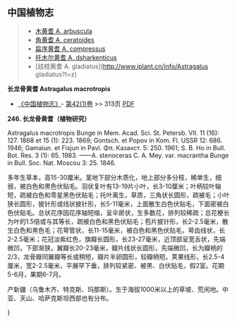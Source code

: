 

## 中国植物志

> * [木黄耆  A.  arbuscula](Astragalus-arbuscula-木黄耆.md)
> * [角黄耆  A.  ceratoides](Astragalus-ceratoides-角黄耆.md)
> * [扁序黄耆  A.  compressus](Astragalus-compressus-扁序黄耆.md)
> * [托木尔黄耆  A.  dsharkenticus](Astragalus-dsharkenticus-托木尔黄耆.md)
> * [歧枝黄耆  A.  gladiatus](http://www.iplant.cn/info/Astragalus gladiatus?t=z)


**长龙骨黄耆 Astragalus macrotropis**

* [《中国植物志》](http://www.iplant.cn/frps)- [第42(1)卷](http://www.iplant.cn/frps/vol/42(1)) >> 313页 [PDF](http://www.iplant.cn/frps/pdf/42(1)/313.pdf)


**246. 长龙骨黄耆（植物研究）**

Astragalus macrotropis Bunge in Mem. Acad. Sci. St. Petersb. VII. 11 (16): 127. 1868 et 15 (1): 223. 1869; Gontsch. et Popov in Kom. Fl. USSR 12: 686. 1946; Gamaiun. et Fisjun in Pavl. Φπ. Казахст. 5: 250. 1961; S. B. Ho in Bull. Bot. Res. 3 (1): 65. 1983. ——A. stenoceras C. A. Mey. var. macrantha Bunge in Bull. Soc. Nat. Moscou 3: 25. 1846.

多年生草本，高15-30厘米。茎地下部分木质化，地上部分多分枝，稀单生，细弱，被白色和黑色伏贴毛。羽状复叶有13-19片小叶，长3-10厘米；叶柄较叶轴短，疏被白色和零星黑色伏贴毛；托叶离生，草质，三角状长圆形，疏被毛；小叶狭长圆形，披针形或线状披针形，长5-11毫米，上面散生白色伏贴毛，下面密被白色伏贴毛。总状花序因花序轴短缩，呈伞房状，生多数花，排列较稀疏；总花梗长为叶的1.5倍或与其等长，疏被白色和黑色伏贴毛；苞片披针形，长2-2.5毫米，散生白色和黑色毛；花萼管状，长11-15毫米，被白色和黑色伏贴毛，萼齿线状，长2-2.5毫米；花冠淡紫红色，旗瓣长圆形，长23-27毫米，近顶部呈宽舌状，先端微凹，下部渐狭，翼瓣长20-23毫米，瓣片线状长圆形，先端微凹，长为瓣柄的2/3，龙骨瓣同翼瓣等长或稍短，瓣片半卵圆形，较瓣柄短。荚果线形，长2.5-4厘米，宽2-2.5毫米，平展罕下垂，排列较紧密、被黑、白伏贴毛，假2室。花期5-6月，果期6-7月。

产新疆（乌鲁木齐、特克斯、玛那斯）。生于海拔1000米以上的草坡、荒闲地。中亚、天山、哈萨克斯坦西部也有分布。



}